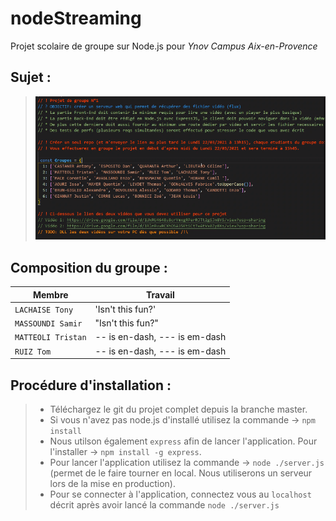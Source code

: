 # nodeStreaming
Projet scolaire de groupe sur Node.js pour *Ynov Campus Aix-en-Provence*

## Sujet :

>![Screenshot](img/tasks.png)

## Composition du groupe :

|Membre                         |Travail                      |
|-------------------------------|-----------------------------|
|`LACHAISE Tony`            |'Isn't this fun?'            |
|`MASSOUNDI Samir`            |"Isn't this fun?"            |
|`MATTEOLI Tristan`|-- is en-dash, --- is em-dash|
|`RUIZ Tom`|-- is en-dash, --- is em-dash|

## Procédure d'installation :

 >- Téléchargez le git du projet complet depuis la branche master.
 >- Si vous n'avez pas node.js d'installé utilisez la commande -> `npm install`
 >- Nous utilson également `express` afin de lancer l'application. Pour l'installer -> `npm install -g express`.
 >- Pour lancer l'application utilisez la commande -> `node ./server.js` (permet de le faire tourner en local. Nous utiliserons un serveur lors de la mise en production).
 >- Pour se connecter à l'application, connectez vous au `localhost` décrit après avoir lancé la commande `node ./server.js`